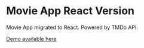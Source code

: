 # Movie App React Version

Movie App migrated to React. Powered by TMDb API.

[Demo available here](https://carlitoxe.github.io/movieapp-react/)
